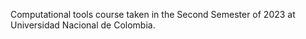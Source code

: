 Computational tools course taken in the Second Semester of 2023 at Universidad Nacional de Colombia.
